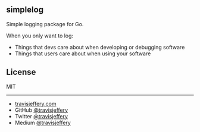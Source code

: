 ## simplelog

Simple logging package for Go.

When you only want to log:

- Things that devs care about when developing or debugging software
- Things that users care about when using your software

## License

MIT

--- 

- [travisjeffery.com](http://travisjeffery.com)
- GitHub [@travisjeffery](https://github.com/travisjeffery)
- Twitter [@travisjeffery](https://twitter.com/travisjeffery)
- Medium [@travisjeffery](https://medium.com/@travisjeffery)

